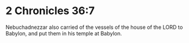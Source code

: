 # 2 Chronicles 36:7

Nebuchadnezzar also carried of the vessels of the house of the LORD to Babylon, and put them in his temple at Babylon.